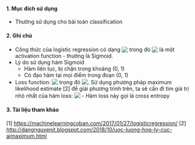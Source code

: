 #### 1. Mục đích sử dụng
- Thường sử dụng cho bài toán classification
#### 2. Ghi chú
- Công thức của logistic regression có dạng <!-- $f(X) = \theta(W^TX)$ --> <img style="transform: translateY(0.2em); background: white;" src="https://render.githubusercontent.com/render/math?math=f(X)%20%3D%20%5Ctheta(W%5ETX)">
  trong đó <!-- $\theta$ --> <img style="transform: translateY(0.2em); background: white;" src="https://render.githubusercontent.com/render/math?math=%5Ctheta"> là một activation function - thường là Sigmoid. 
- Lý do sử dụng hàm Sigmoid
    + Hàm liên tục, bị chặn trong khoảng (0, 1)
    + Có đạo hàm tại mọi điểm trong đoạn (0, 1)
- Loss function:
    <!-- $w = argmax_wP(y|X; w)$ --> <img style="transform: translateY(0.1em); background: white;" src="https://render.githubusercontent.com/render/math?math=w%20%3D%20argmax_wP(y%7CX%3B%20w)"> trong đó <!-- $P(\mathbf{y} \mid \mathbf{X} ; \mathbf{w})=\prod_{i=1}^{N} P\left(y_{i} \mid \mathbf{x}_{i} ; \mathbf{w}\right)=\prod_{i=1}^{N} z_{i}^{y_{i}}\left(1-z_{i}\right)^{1-y_{i}}$ --> <img style="transform: translateY(0.1em); background: white;" src="https://render.githubusercontent.com/render/math?math=P(%5Cmathbf%7By%7D%20%5Cmid%20%5Cmathbf%7BX%7D%20%3B%20%5Cmathbf%7Bw%7D)%3D%5Cprod_%7Bi%3D1%7D%5E%7BN%7D%20P%5Cleft(y_%7Bi%7D%20%5Cmid%20%5Cmathbf%7Bx%7D_%7Bi%7D%20%3B%20%5Cmathbf%7Bw%7D%5Cright)%3D%5Cprod_%7Bi%3D1%7D%5E%7BN%7D%20z_%7Bi%7D%5E%7By_%7Bi%7D%7D%5Cleft(1-z_%7Bi%7D%5Cright)%5E%7B1-y_%7Bi%7D%7D">. Sử dụng phương pháp maximum likelihood estimate [2] để giải phương trình trên, ta sẽ cần đi tìm giá trị nhỏ nhất của hàm loss: <!-- $J(\mathbf{w})=-\log P(\mathbf{y} \mid \mathbf{X} ; \mathbf{w})=-\sum_{i=1}^{N}\left(y_{i} \log z_{i}+\left(1-y_{i}\right) \log \left(1-z_{i}\right)\right)$ --> <img style="transform: translateY(0.1em); background: white;" src="https://render.githubusercontent.com/render/math?math=J(%5Cmathbf%7Bw%7D)%3D-%5Clog%20P(%5Cmathbf%7By%7D%20%5Cmid%20%5Cmathbf%7BX%7D%20%3B%20%5Cmathbf%7Bw%7D)%3D-%5Csum_%7Bi%3D1%7D%5E%7BN%7D%5Cleft(y_%7Bi%7D%20%5Clog%20z_%7Bi%7D%2B%5Cleft(1-y_%7Bi%7D%5Cright)%20%5Clog%20%5Cleft(1-z_%7Bi%7D%5Cright)%5Cright)"> - Hàm loss này gọi là cross entropy



#### 3. Tài liệu tham khảo
[1] https://machinelearningcoban.com/2017/01/27/logisticregression/
[2] http://dangnguyenit.blogspot.com/2018/10/uoc-luong-hop-ly-cuc-aimaximum.html